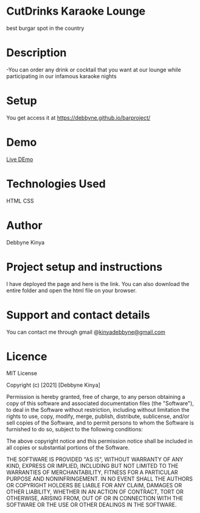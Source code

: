 # CutDrinks Karaoke Lounge
best burgar spot in the country

# Description

-You can order any drink or cocktail that you want at our lounge while participating in our infamous karaoke nights

# Setup
 You get access  it at https://debbyne.github.io/barproject/
# Demo
[Live DEmo](https://debbyne.github.io/barproject/)

# Technologies Used
HTML
CSS
# Author
Debbyne Kinya

# Project setup and instructions
I have deployed the page and here is the link. You can also download the entire folder and open the html file on your browser.

# Support and contact details
You can contact me through gmail  @kinyadebbyne@gmail.com

# Licence
MIT License

Copyright (c) [2021] [Debbyne Kinya]

Permission is hereby granted, free of charge, to any person obtaining a copy of this software and associated documentation files (the "Software"), to deal in the Software without restriction, including without limitation the rights to use, copy, modify, merge, publish, distribute, sublicense, and/or sell copies of the Software, and to permit persons to whom the Software is furnished to do so, subject to the following conditions:

The above copyright notice and this permission notice shall be included in all copies or substantial portions of the Software.

THE SOFTWARE IS PROVIDED "AS IS", WITHOUT WARRANTY OF ANY KIND, EXPRESS OR IMPLIED, INCLUDING BUT NOT LIMITED TO THE WARRANTIES OF MERCHANTABILITY, FITNESS FOR A PARTICULAR PURPOSE AND NONINFRINGEMENT. IN NO EVENT SHALL THE AUTHORS OR COPYRIGHT HOLDERS BE LIABLE FOR ANY CLAIM, DAMAGES OR OTHER LIABILITY, WHETHER IN AN ACTION OF CONTRACT, TORT OR OTHERWISE, ARISING FROM, OUT OF OR IN CONNECTION WITH THE SOFTWARE OR THE USE OR OTHER DEALINGS IN THE SOFTWARE.

